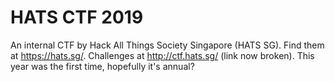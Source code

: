 # HATS CTF 2019

An internal CTF by Hack All Things Society Singapore (HATS SG). Find them at https://hats.sg/. Challenges at http://ctf.hats.sg/ (link now broken). This year was the first time, hopefully it's annual?
